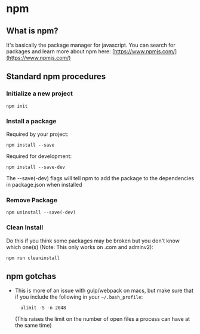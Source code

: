 # npm

## What is npm?
It's basically the package manager for javascript. You can search for packages and learn more about npm here: [https://www.npmjs.com/](https://www.npmjs.com/)

## Standard npm procedures
### Initialize a new project
<code>npm init</code>
### Install a package
Required by your project:

<code>npm install --save <package-name></code>

Required for development:

<code>npm install --save-dev <package-name></code>

The --save(-dev) flags will tell npm to add the package to the dependencies in package.json when installed

### Remove Package
<code>npm uninstall --save(-dev) <package-name></code>

### Clean Install

Do this if you think some packages may be broken but you don't know which one(s) (Note: This only works on .com and adminv2):

<code>npm run cleaninstall</code>

## npm gotchas
- This is more of an issue with gulp/webpack on macs, but make sure that if you include the following in your <code>~/.bash_profile</code>:
	
		ulimit -S -n 2048
		
	(This raises the limit on the number of open files a process can have at the same time)
